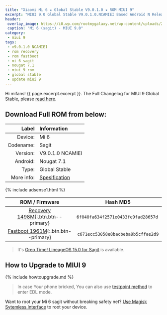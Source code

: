 ```yaml
---
title: "Xiaomi Mi 6 ★ Global Stable V9.0.1.0 ★ ROM MIUI 9"
excerpt: "MIUI 9.0 Global Stable V9.0.1.0.NCAMIEI Based Android N Released for Xiaomi Mi 6! You can now download here"
header:
 overlay_image: https://i0.wp.com/rootmygalaxy.net/wp-content/uploads/2017/10/Lineage-OS-15-On-Xiaomi-Mi-6-sagit-Android-8.0-Oreo.jpg?resize=700%2C360
 caption: "Mi 6 (sagit) - MIUI 9.0"
category:
 - miui 9
tags:
 - v9.0.1.0 NCAMIEI
 - rom recovery
 - rom fastboot
 - mi 6 sagit
 - nougat 7.1
 - miui 9 rom
 - global stable
 - update miui 9
---
```


Hi mifans! {{ page.excerpt.excerpt }}. The Full Changelog for MIUI 9 Global Stable, please [read here](/update-rom-miui-9-global-stable-full-changelog).

## Download Full ROM from below:


| Label | Information |
|------:|:------|
| Device: | Mi 6 |
| Codename: | Sagit |
| Version: | V9.0.1.0 NCAMIEI |
| Android: | Nougat 7.1 |
| Type: | Global Stable |
| More info: | [Spesification](http://www.knoacc.org/2017/09/harga-xiaomi-mi-6-spesifikasi.html) |

{% include adsense1.html %}

| ROM / Firmware | Hash MD5 |
|:------:|:------:|
| [Recovery 1498M](/bigota?ver=V9.0.1.0.NCAMIEI&type=miui_MI6Global&name=6f040fa634_7.1.zip&size=1498M){:.btn.btn--primary} |  `6f040fa634f2571e0433fe9fad28657d` |
| [Fastboot 1961M](/bigota?ver=V9.0.1.0.NCAMIEI&type=sagit_global_images&name=20171024.0000.00_7.1_global_c671ecc530.tgz&size=1961M){:.btn.btn--primary} | `c671ecc53058e8bacbeba9b5cffae2d9` |

> It's [Oreo Time! LineageOS 15.0 for Sagit](https://mi.knoacc.org/lineage-os-15-oreo-xiaomi-mi-6) is available.

## How to Upgrade to MIUI 9

{% include howtoupgrade.md %}

> In case Your phone bricked, You can also use [testpoint method](/testpoint) to enter EDL mode.

Want to root your Mi 6 sagit without breaking safety net? [Use Magisk Sytemless Interface](http://www.knoacc.org/2017/04/penjelasan-magisk-root-cara-sembunyikan-status-root.html) to root your device.
